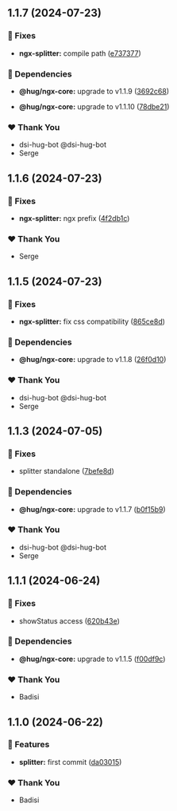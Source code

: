 ## 1.1.7 (2024-07-23)


### 🐛 Fixes

- **ngx-splitter:** compile path ([e737377](https://github.com/DSI-HUG/ngx-components/commit/e737377))


### 🌱 Dependencies

- **@hug/ngx-core:** upgrade to v1.1.9 ([3692c68](https://github.com/DSI-HUG/ngx-components/commit/3692c68))

- **@hug/ngx-core:** upgrade to v1.1.10 ([78dbe21](https://github.com/DSI-HUG/ngx-components/commit/78dbe21))


### ❤️  Thank You

- dsi-hug-bot @dsi-hug-bot
- Serge

## 1.1.6 (2024-07-23)


### 🐛 Fixes

- **ngx-splitter:** ngx prefix ([4f2db1c](https://github.com/DSI-HUG/ngx-components/commit/4f2db1c))


### ❤️  Thank You

- Serge

## 1.1.5 (2024-07-23)


### 🐛 Fixes

- **ngx-splitter:** fix css compatibility ([865ce8d](https://github.com/DSI-HUG/ngx-components/commit/865ce8d))


### 🌱 Dependencies

- **@hug/ngx-core:** upgrade to v1.1.8 ([26f0d10](https://github.com/DSI-HUG/ngx-components/commit/26f0d10))


### ❤️  Thank You

- dsi-hug-bot @dsi-hug-bot
- Serge

## 1.1.3 (2024-07-05)

### 🐛 Fixes

-   splitter standalone ([7befe8d](https://github.com/DSI-HUG/ngx-components/commit/7befe8d))

### 🌱 Dependencies

-   **@hug/ngx-core:** upgrade to v1.1.7 ([b0f15b9](https://github.com/DSI-HUG/ngx-components/commit/b0f15b9))

### ❤️ Thank You

-   dsi-hug-bot @dsi-hug-bot
-   Serge

## 1.1.1 (2024-06-24)

### 🐛 Fixes

-   showStatus access ([620b43e](https://github.com/DSI-HUG/ngx-components/commit/620b43e))

### 🌱 Dependencies

-   **@hug/ngx-core:** upgrade to v1.1.5 ([f00df9c](https://github.com/DSI-HUG/ngx-components/commit/f00df9c))

### ❤️ Thank You

-   Badisi

## 1.1.0 (2024-06-22)

### 🚀 Features

-   **splitter:** first commit ([da03015](https://github.com/DSI-HUG/ngx-components/commit/da03015))

### ❤️ Thank You

-   Badisi
